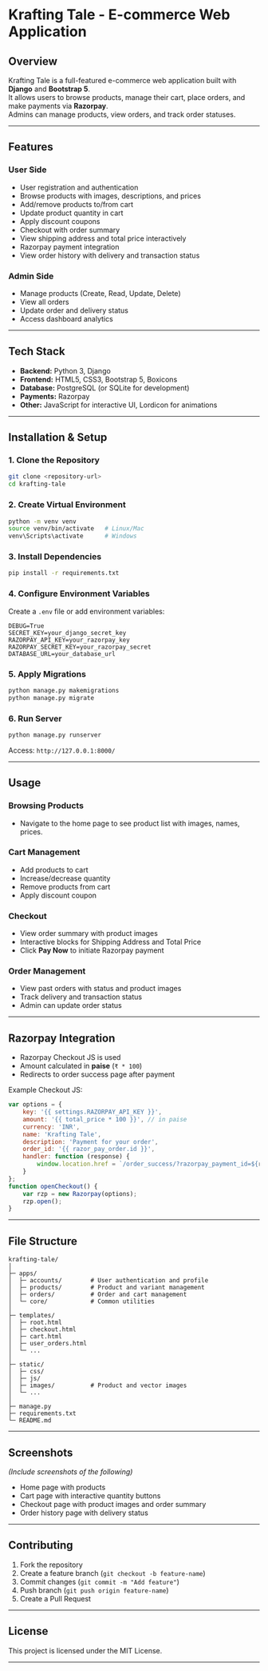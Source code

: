 # Krafting Tale - E-commerce Web Application

## Overview
Krafting Tale is a full-featured e-commerce web application built with **Django** and **Bootstrap 5**.  
It allows users to browse products, manage their cart, place orders, and make payments via **Razorpay**.  
Admins can manage products, view orders, and track order statuses.

---

## Features

### User Side
- User registration and authentication
- Browse products with images, descriptions, and prices
- Add/remove products to/from cart
- Update product quantity in cart
- Apply discount coupons
- Checkout with order summary
- View shipping address and total price interactively
- Razorpay payment integration
- View order history with delivery and transaction status

### Admin Side
- Manage products (Create, Read, Update, Delete)
- View all orders
- Update order and delivery status
- Access dashboard analytics

---

## Tech Stack
- **Backend:** Python 3, Django  
- **Frontend:** HTML5, CSS3, Bootstrap 5, Boxicons  
- **Database:** PostgreSQL (or SQLite for development)  
- **Payments:** Razorpay  
- **Other:** JavaScript for interactive UI, Lordicon for animations

---

## Installation & Setup

### 1. Clone the Repository
```bash
git clone <repository-url>
cd krafting-tale
````

### 2. Create Virtual Environment

```bash
python -m venv venv
source venv/bin/activate   # Linux/Mac
venv\Scripts\activate      # Windows
```

### 3. Install Dependencies

```bash
pip install -r requirements.txt
```

### 4. Configure Environment Variables

Create a `.env` file or add environment variables:

```
DEBUG=True
SECRET_KEY=your_django_secret_key
RAZORPAY_API_KEY=your_razorpay_key
RAZORPAY_SECRET_KEY=your_razorpay_secret
DATABASE_URL=your_database_url
```

### 5. Apply Migrations

```bash
python manage.py makemigrations
python manage.py migrate
```

### 6. Run Server

```bash
python manage.py runserver
```

Access: `http://127.0.0.1:8000/`

---

## Usage

### Browsing Products

* Navigate to the home page to see product list with images, names, prices.

### Cart Management

* Add products to cart
* Increase/decrease quantity
* Remove products from cart
* Apply discount coupon

### Checkout

* View order summary with product images
* Interactive blocks for Shipping Address and Total Price
* Click **Pay Now** to initiate Razorpay payment

### Order Management

* View past orders with status and product images
* Track delivery and transaction status
* Admin can update order status

---

## Razorpay Integration

* Razorpay Checkout JS is used
* Amount calculated in **paise** (`₹ * 100`)
* Redirects to order success page after payment

Example Checkout JS:

```javascript
var options = {
    key: '{{ settings.RAZORPAY_API_KEY }}',
    amount: '{{ total_price * 100 }}', // in paise
    currency: 'INR',
    name: 'Krafting Tale',
    description: 'Payment for your order',
    order_id: '{{ razor_pay_order.id }}',
    handler: function (response) {
        window.location.href = `/order_success/?razorpay_payment_id=${response.razorpay_payment_id}&razorpay_order_id=${response.razorpay_order_id}&razorpay_signature=${response.razorpay_signature}`;
    }
};
function openCheckout() {
    var rzp = new Razorpay(options);
    rzp.open();
}
```

---

## File Structure

```
krafting-tale/
│
├─ apps/
│  ├─ accounts/        # User authentication and profile
│  ├─ products/        # Product and variant management
│  ├─ orders/          # Order and cart management
│  └─ core/            # Common utilities
│
├─ templates/
│  ├─ root.html
│  ├─ checkout.html
│  ├─ cart.html
│  ├─ user_orders.html
│  └─ ...
│
├─ static/
│  ├─ css/
│  ├─ js/
│  ├─ images/          # Product and vector images
│  └─ ...
│
├─ manage.py
├─ requirements.txt
└─ README.md
```

---

## Screenshots

*(Include screenshots of the following)*

* Home page with products
* Cart page with interactive quantity buttons
* Checkout page with product images and order summary
* Order history page with delivery status

---

## Contributing

1. Fork the repository
2. Create a feature branch (`git checkout -b feature-name`)
3. Commit changes (`git commit -m "Add feature"`)
4. Push branch (`git push origin feature-name`)
5. Create a Pull Request

---

## License

This project is licensed under the MIT License.

---
